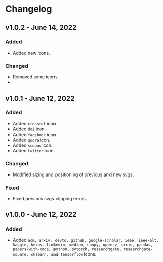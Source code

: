 # Changelog
## v1.0.2 - June 14, 2022
### Added
- Added new icons.

### Changed
- Removed some icons.
- 
## v1.0.1 - June 12, 2022
### Added
- Added ```crossref``` icon.
- Added ```doi``` icon.
- Added ```facebook``` icon.
- Added ```quora``` icon.
- Added ```scopus``` icon.
- Added ```twitter``` icon.

### Changed
- Modified sizing and positioning of previous and new svgs.

### Fixed
- Fixed previous svgs clipping errors.

## v1.0.0 - June 12, 2022
### Added
- Added ```acm, arxiv, devto, github, google-scholar, ieee, ieee-alt, kaggle, keras, linkedin, medium, numpy, opencv, orcid, pandas, papers-with-code, python, pytorch, researchgate, researchgate-square, sklearn, and tensorflow``` icons.

